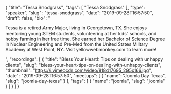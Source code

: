 {
  "title": "Tessa Snodgrass",
  "tags": [
    "Tessa Snodgrass"
  ],
  "type": "speaker",
  "slug": "tessa-snodgrass",
  "date": "2019-09-28T16:57:50",
  "draft": false,
  "bio": "<p>Tessa is a retired Army Major, living in Georgetown, TX. She enjoys mentoring young STEM students, volunteering at her kids' schools, and hobby farming in her free time. She earned her Bachelor of Science Degree in Nuclear Engineering and Pre-Med from the United States Military Academy at West Point, NY.  Visit yellowwebmonkey.com to learn more!</p>",
  "recordings": [
    {
      "title": "Bless Your Heart!: Tips on dealing with unhappy clients",
      "slug": "bless-your-heart-tips-on-dealing-with-unhappy-clients",
      "thumbnail": "https://i.vimeocdn.com/video/818417695_295x166.jpg",
      "date": "2019-09-28T16:57:50",
      "meetups": [
        {
          "name": "Joomla Day Texas",
          "slug": "joomla-day-texas"
        }
      ],
      "tags": [
        {
          "name": "joomla",
          "slug": "joomla"
        }
      ]
    }
  ]
}